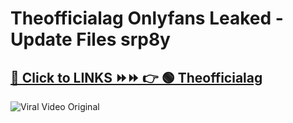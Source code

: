 
 # Theofficialag Onlyfans Leaked - Update Files srp8y

## <h2><a href="https://clipsfans.com/Theofficialag&ref=git">🔗 Click to LINKS ⏩⏩ 👉 🟢 Theofficialag </a></h2>

<a href="https://clipsfans.com/Theofficialag&ref=git" rel="nofollow" data-target="animated-image.originalLink"><img src="https://i.ibb.co.com/xMMVF88/686577567.gif" alt="Viral Video Original" style="max-width: 100%; display: inline-block;" data-target="animated-image.originalImage"></a>

